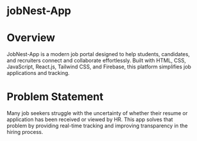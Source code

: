 # jobNest-App

# Overview
  JobNest-App is a modern job portal designed to help students, candidates, and recruiters connect and collaborate effortlessly. Built with HTML, CSS, JavaScript, React.js, Tailwind CSS, and Firebase, this platform simplifies job applications and tracking.

# Problem Statement
  Many job seekers struggle with the uncertainty of whether their resume or application has been received or viewed by HR. This app solves that problem by providing real-time tracking and improving transparency in the hiring process.
